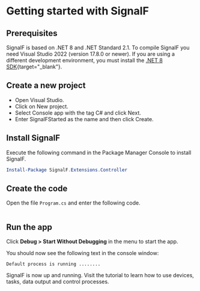# Getting started with SignalF

## Prerequisites

SignalF is based on .NET 8 and .NET Standard 2.1. To compile SignalF you need Visual Studio 2022 (version 17.8.0 or newer). If you are using a different development environment, you must install the [.NET 8 SDK](https://dotnet.microsoft.com/en-us/download/dotnet/8.0){target="_blank"}.

## Create a new project

- Open Visual Studio.
- Click on New project.
- Select Console app with the tag C# and click Next.
- Enter SignalFStarted as the name and then click Create.


## Install SignalF

Execute the following command in the Package Manager Console to install SignalF.

```powershell
Install-Package SignalF.Extensions.Controller
```


## Create the code

Open the file `Program.cs` and enter the following code.

```{literalinclude} Program.cs
```


## Run the app


Click **Debug > Start Without Debugging** in the menu to start the app.

You should now see the following text in the console window:

```text
Default process is running ........
```

   

SignalF is now up and running. Visit the tutorial to learn how to use devices, tasks, data output and control processes.

